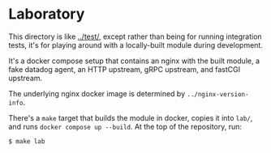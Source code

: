 Laboratory
==========
This directory is like [../test/](../test/), except rather than being for
running integration tests, it's for playing around with a locally-built
module during development.

It's a docker compose setup that contains an nginx with the built module, a fake
datadog agent, an HTTP upstream, gRPC upstream, and fastCGI upstream.

The underlying nginx docker image is determined by `../nginx-version-info`.

There's a `make` target that builds the module in docker, copies it into `lab/`, and runs
`docker compose up --build`. At the top of the repository, run:
```console
$ make lab
```
